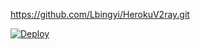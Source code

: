 https://github.com/Lbingyi/HerokuV2ray.git

[![Deploy](https://www.herokucdn.com/deploy/button.png)](https://dashboard.heroku.com/new?template=https://github.com/uopko/Lbingyi) 
